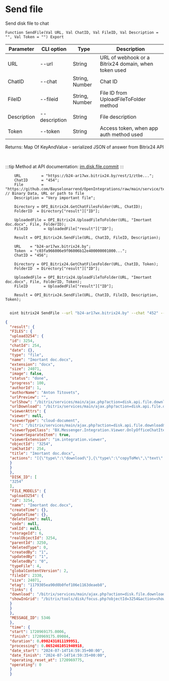 ﻿---
sidebar_position: 5
---

# Send file
 Send disk file to chat



`Function SendFile(Val URL, Val ChatID, Val FileID, Val Description = "", Val Token = "") Export`

  | Parameter | CLI option | Type | Description |
  |-|-|-|-|
  | URL | --url | String | URL of webhook or a Bitrix24 domain, when token used |
  | ChatID | --chat | String, Number | Chat ID |
  | FileID | --fileid | String, Number | File ID from UploadFileToFolder method |
  | Description | --description | String | File description |
  | Token | --token | String | Access token, when app auth method used |

  
  Returns:  Map Of KeyAndValue - serialized JSON of answer from Bitrix24 API

<br/>

:::tip
Method at API documentation: [im.disk.file.commit](https://dev.1c-bitrix.ru/learning/course/index.php?COURSE_ID=93&LESSON_ID=11485)
:::
<br/>


```bsl title="Code example"
    URL         = "https://b24-ar17wx.bitrix24.by/rest/1/ztbe...";
    ChatID      = "454";
    File        = "https://github.com/Bayselonarrend/OpenIntegrations/raw/main/service/test_data/document.docx"; // Binary Data, URL or path to file
    Description = "Very important file";

    Directory = OPI_Bitrix24.GetChatFilesFolder(URL, ChatID);
    FolderID  = Directory["result"]["ID"];

    UploadedFile = OPI_Bitrix24.UploadFileToFolder(URL, "Imortant doc.docx", File, FolderID);
    FileID       = UploadedFile["result"]["ID"];

    Result = OPI_Bitrix24.SendFile(URL, ChatID, FileID, Description);

    URL    = "b24-ar17wx.bitrix24.by";
    Token  = "c03fa966006e9f06006b12e400000001000...";
    ChatID = "456";

    Directory = OPI_Bitrix24.GetChatFilesFolder(URL, ChatID, Token);
    FolderID  = Directory["result"]["ID"];

    UploadedFile = OPI_Bitrix24.UploadFileToFolder(URL, "Imortant doc.docx", File, FolderID, Token);
    FileID       = UploadedFile["result"]["ID"];

    Result = OPI_Bitrix24.SendFile(URL, ChatID, FileID, Description, Token);
```



```sh title="CLI command example"
    
  oint bitrix24 SendFile --url "b24-ar17wx.bitrix24.by" --chat "452" --fileid "UploadedFile[result][ID]" --description "Very important file" --token "fe3fa966006e9f06006b12e400000001000..."

```

```json title="Result"
{
  "result": {
  "FILES": {
  "upload3254": {
  "id": 3254,
  "chatId": 254,
  "date": {},
  "type": "file",
  "name": "Imortant doc.docx",
  "extension": "docx",
  "size": 24071,
  "image": false,
  "status": "done",
  "progress": 100,
  "authorId": 1,
  "authorName": "Anton Titovets",
  "urlPreview": "",
  "urlShow": "/bitrix/services/main/ajax.php?action=disk.api.file.download&SITE_ID=s1&humanRE=1&fileId=3254&fileName=%D0%92%D0%B0%D0%B6%D0%BD%D1%8B%D0%B9%20%D0%B4%D0%BE%D0%BA%D1%83%D0%BC%D0%B5%D0%BD%D1%82.docx",
  "urlDownload": "/bitrix/services/main/ajax.php?action=disk.api.file.download&SITE_ID=s1&humanRE=1&fileId=3254&fileName=%D0%92%D0%B0%D0%B6%D0%BD%D1%8B%D0%B9%20%D0%B4%D0%BE%D0%BA%D1%83%D0%BC%D0%B5%D0%BD%D1%82.docx",
  "viewerAttrs": {
  "viewer": null,
  "viewerType": "cloud-document",
  "src": "/bitrix/services/main/ajax.php?action=disk.api.file.download&SITE_ID=s1&humanRE=1&fileId=3254&fileName=%D0%92%D0%B0%D0%B6%D0%BD%D1%8B%D0%B9%20%D0%B4%D0%BE%D0%BA%D1%83%D0%BC%D0%B5%D0%BD%D1%82.docx",
  "viewerTypeClass": "BX.Messenger.Integration.Viewer.OnlyOfficeChatItem",
  "viewerSeparateItem": true,
  "viewerExtension": "im.integration.viewer",
  "objectId": "3254",
  "imChatId": 254,
  "title": "Imortant doc.docx",
  "actions": "[{\"type\":\"download\"},{\"type\":\"copyToMe\",\"text\":\"Save to Bitrix24 Drive\",\"action\":\"BXIM.disk.saveToDiskAction\",\"params\":{\"fileId\":\"3254\"},\"extension\":\"disk.viewer.actions\",\"buttonIconClass\":\"ui-btn-icon-cloud\"}]"
  }
  }
  },
  "DISK_ID": [
  "3254"
  ],
  "FILE_MODELS": {
  "upload3254": {
  "id": 3254,
  "name": "Imortant doc.docx",
  "createTime": {},
  "updateTime": {},
  "deleteTime": null,
  "code": null,
  "xmlId": null,
  "storageId": 6,
  "realObjectId": 3254,
  "parentId": 3250,
  "deletedType": 0,
  "createdBy": "1",
  "updatedBy": "1",
  "deletedBy": "0",
  "typeFile": 4,
  "globalContentVersion": 2,
  "fileId": 2330,
  "size": 24071,
  "etag": "1179305ea90d0b0fef106e1163deaeb8",
  "links": {
  "download": "/bitrix/services/main/ajax.php?action=disk.file.download&SITE_ID=s1&fileId=3254",
  "showInGrid": "/bitrix/tools/disk/focus.php?objectId=3254&action=showObjectInGrid&ncc=1"
  }
  }
  },
  "MESSAGE_ID": 5346
  },
  "time": {
  "start": 1720969175.0006,
  "finish": 1720969175.09084,
  "duration": 0.0902431011199951,
  "processing": 0.0652461051940918,
  "date_start": "2024-07-14T14:59:35+00:00",
  "date_finish": "2024-07-14T14:59:35+00:00",
  "operating_reset_at": 1720969775,
  "operating": 0
  }
  }
```
